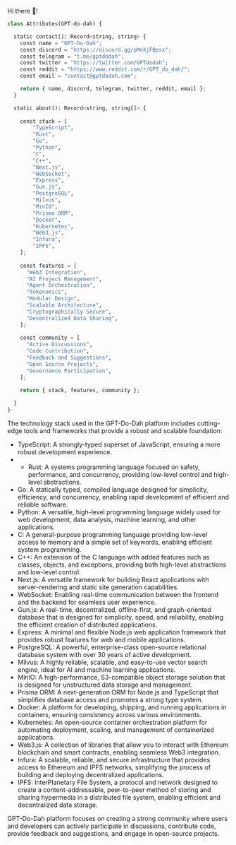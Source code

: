 Hi there 🤖!
```python
class Attributes(GPT-do-dah) {

  static contact(): Record<string, string> {
    const name = "GPT-Do-Dah";
    const discord = "https://discord.gg/pMnXjFBpsx";
    const telegram = "t.me/gptdodah";
    const twitter = "https://twitter.com/GPTdodah";
    const reddit = "https://www.reddit.com/r/GPT_do_dah/";
    const email = "contact@gptdodah.com";

    return { name, discord, telegram, twitter, reddit, email };
  }

  static about(): Record<string, string[]> {
  
    const stack = [
        "TypeScript",
        "Rust",
        "Go",
        "Python",
        "C",
        "C++",
        "Next.js",
        "WebSocket",
        "Express",
        "Gun.js",
        "PostgreSQL",
        "Milvus",
        "MinIO",
        "Prisma ORM",
        "Docker",
        "Kubernetes",
        "Web3.js",
        "Infura",
        "IPFS",
    ];
    
    const features = [
      "Web3 Integration",
      "AI Project Management",
      "Agent Orchestration",
      "Tokenomics",
      "Modular Design",
      "Scalable Architecture",
      "Cryptographically Secure",
      "Decentralized Data Sharing",
    ];
    
    const community = [
      "Active Discussions",
      "Code Contribution",
      "Feedback and Suggestions",
      "Open Source Projects",
      "Governance Participation",
    ];

    return { stack, features, community };
    
  }
}
```

The technology stack used in the GPT-Do-Dah platform includes cutting-edge tools and frameworks that provide a robust and scalable foundation:

- TypeScript: A strongly-typed superset of JavaScript, ensuring a more robust development experience.
- - Rust: A systems programming language focused on safety, performance, and concurrency, providing low-level control and high-level abstractions.
- Go: A statically typed, compiled language designed for simplicity, efficiency, and concurrency, enabling rapid development of efficient and reliable software.
- Python: A versatile, high-level programming language widely used for web development, data analysis, machine learning, and other applications.
- C: A general-purpose programming language providing low-level access to memory and a simple set of keywords, enabling efficient system programming.
- C++: An extension of the C language with added features such as classes, objects, and exceptions, providing both high-level abstractions and low-level control.
- Next.js: A versatile framework for building React applications with server-rendering and static site generation capabilities.
- WebSocket: Enabling real-time communication between the frontend and the backend for seamless user experience.
- Gun.js: A real-time, decentralized, offline-first, and graph-oriented database that is designed for simplicity, speed, and reliability, enabling the efficient creation of distributed applications.
- Express: A minimal and flexible Node.js web application framework that provides robust features for web and mobile applications.
- PostgreSQL: A powerful, enterprise-class open-source relational database system with over 30 years of active development.
- Milvus: A highly reliable, scalable, and easy-to-use vector search engine, ideal for AI and machine learning applications.
- MinIO: A high-performance, S3-compatible object storage solution that is designed for unstructured data storage and management.
- Prisma ORM: A next-generation ORM for Node.js and TypeScript that simplifies database access and promotes a strong type system.
- Docker: A platform for developing, shipping, and running applications in containers, ensuring consistency across various environments.
- Kubernetes: An open-source container orchestration platform for automating deployment, scaling, and management of containerized applications.
- Web3.js: A collection of libraries that allow you to interact with Ethereum blockchain and smart contracts, enabling seamless Web3 integration.
- Infura: A scalable, reliable, and secure infrastructure that provides access to Ethereum and IPFS networks, simplifying the process of building and deploying decentralized applications.
- IPFS: InterPlanetary File System, a protocol and network designed to create a content-addressable, peer-to-peer method of storing and sharing hypermedia in a distributed file system, enabling efficient and decentralized data storage.

GPT-Do-Dah platform focuses on creating a strong community where users and developers can actively participate in discussions, contribute code, provide feedback and suggestions, and engage in open-source projects. 
